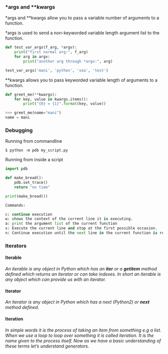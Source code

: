 ### *args and **kwargs

 *args and **kwargs allow you to pass a variable number of arguments to a function.
 
 *args is used to send a non-keyworded variable length argument list to the function.

```python
def test_var_args(f_arg, *argv):
    print("first normal arg:", f_arg)
    for arg in argv:
        print("another arg through *argv:", arg)

test_var_args('mani', 'python', 'sea', 'test')
```

**kwargs allows you to pass keyworded variable length of arguments to a function.

```python
def greet_me(**kwargs):
    for key, value in kwargs.items():
        print("{0} = {1}".format(key, value))

>>> greet_me(name="mani")
name = mani
```

### Debugging

Running from commandline

```
$ python -m pdb my_script.py
```

Running from inside a script

```python
import pdb

def make_bread():
    pdb.set_trace()
    return "no time"

print(make_bread())

Commands:

c: continue execution
w: shows the context of the current line it is executing.
a: print the argument list of the current function
s: Execute the current line and stop at the first possible occasion.
n: Continue execution until the next line in the current function is reached or it returns.
```

### Iterators

#### Iterable
_An iterable is any object in Python which has an __iter__ or a __getitem__ method defined which returns an iterator or can take indexes. In short an iterable is any object which can provide us with an iterator._

#### Iterator
_An iterator is any object in Python which has a next (Python2) or __next__ method defined._

#### Iteration
_In simple words it is the process of taking an item from something e.g a list. When we use a loop to loop over something it is called iteration. It is the name given to the process itself. Now as we have a basic understanding of these terms let’s understand generators._
